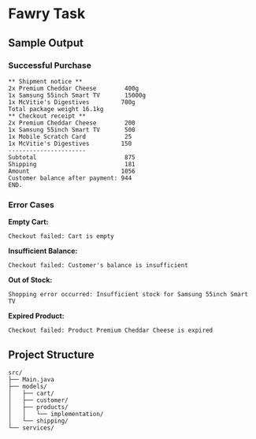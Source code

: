 # Fawry Task

## Sample Output

### Successful Purchase
```
** Shipment notice **
2x Premium Cheddar Cheese        400g
1x Samsung 55inch Smart TV       15000g
1x McVitie's Digestives         700g
Total package weight 16.1kg
** Checkout receipt **
2x Premium Cheddar Cheese        200
1x Samsung 55inch Smart TV       500
1x Mobile Scratch Card           25
1x McVitie's Digestives         150
----------------------
Subtotal                         875
Shipping                         181
Amount                          1056
Customer balance after payment: 944
END.
```

### Error Cases

**Empty Cart:**
```
Checkout failed: Cart is empty
```

**Insufficient Balance:**
```
Checkout failed: Customer's balance is insufficient
```

**Out of Stock:**
```
Shopping error occurred: Insufficient stock for Samsung 55inch Smart TV
```

**Expired Product:**
```
Checkout failed: Product Premium Cheddar Cheese is expired
```

## Project Structure

```
src/
├── Main.java
├── models/
│   ├── cart/
│   ├── customer/
│   ├── products/
│   │   └── implementation/
│   └── shipping/
└── services/
```